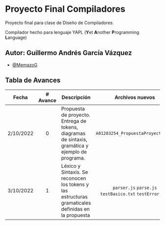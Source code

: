 # Proyecto Final Compiladores

Proyecto final para clase de Diseño de Compiladores.

Compilador hecho para lenguaje YAPL (**Y**et **A**nother **P**rogramming **L**anguage)

## Autor: Guillermo Andrés García Vázquez
- [@MemazoG](https://github.com/MemazoG)

## Tabla de Avances

| Fecha  | # Avance | Descripción | Archivos nuevos | Archivos modificados |
| :------: | :--------: | ----------- | :---------------: | :--------------------: |
| 2/10/2022| 0 | Propuesta de proyecto. Entrega de tokens, diagramas de sintaxis, gramática y ejemplo de programa. | `A01283254_PropuestaProyecto.pdf` | - |
| 3/10/2022 | 1 | Léxico y Sintaxis. Se reconocen los tokens y las estructuras gramaticales definidas en la propuesta | `parser.js` `parse.js` `testBasico.txt` `testError.txt` | - |